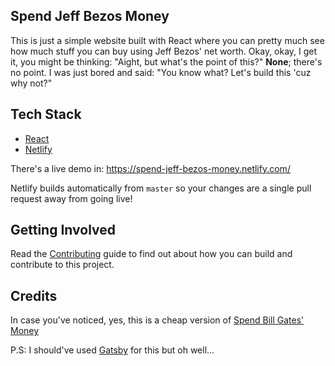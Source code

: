 ## Spend Jeff Bezos Money

This is just a simple website built with React where you can pretty much see how much stuff you can buy using Jeff Bezos' net worth.
Okay, okay, I get it, you might be thinking: "Aight, but what's the point of this?" **None**; there's no point. I was just bored and said: "You know what? Let's build this 'cuz why not?"

## Tech Stack
- [React](https://reactjs.org/)
- [Netlify](https://www.netlify.com/)

There's a live demo in: https://spend-jeff-bezos-money.netlify.com/

Netlify builds automatically from `master` so your changes are a single pull request away from going live!

## Getting Involved
Read the [Contributing](./CONTRIBUTING.md) guide to find out about how you can build and contribute to this project.

## Credits
In case you've noticed, yes, this is a cheap version of [Spend Bill Gates' Money](https://neal.fun/spend/)


P.S: I should've used [Gatsby](https://www.gatsbyjs.org/) for this but oh well...
